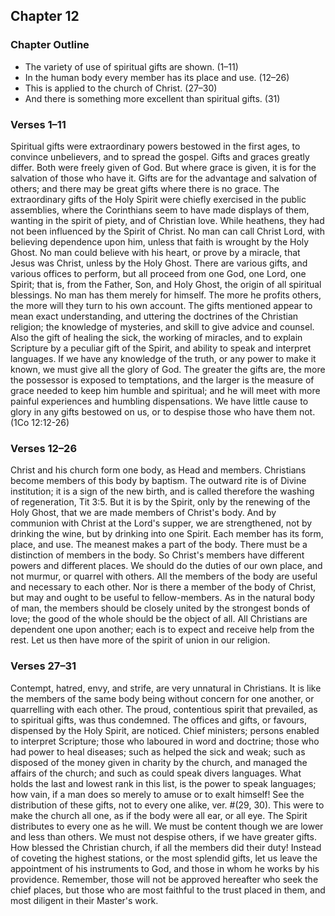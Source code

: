 ## Chapter 12

### Chapter Outline

- The variety of use of spiritual gifts are shown. (1–11)
- In the human body every member has its place and use. (12–26)
- This is applied to the church of Christ. (27–30)
- And there is something more excellent than spiritual gifts. (31)

### Verses 1–11

Spiritual gifts were extraordinary powers bestowed in the first ages, to convince unbelievers, and to spread the gospel. Gifts and graces greatly differ. Both were freely given of God. But where grace is given, it is for the salvation of those who have it. Gifts are for the advantage and salvation of others; and there may be great gifts where there is no grace. The extraordinary gifts of the Holy Spirit were chiefly exercised in the public assemblies, where the Corinthians seem to have made displays of them, wanting in the spirit of piety, and of Christian love. While heathens, they had not been influenced by the Spirit of Christ. No man can call Christ Lord, with believing dependence upon him, unless that faith is wrought by the Holy Ghost. No man could believe with his heart, or prove by a miracle, that Jesus was Christ, unless by the Holy Ghost. There are various gifts, and various offices to perform, but all proceed from one God, one Lord, one Spirit; that is, from the Father, Son, and Holy Ghost, the origin of all spiritual blessings. No man has them merely for himself. The more he profits others, the more will they turn to his own account. The gifts mentioned appear to mean exact understanding, and uttering the doctrines of the Christian religion; the knowledge of mysteries, and skill to give advice and counsel. Also the gift of healing the sick, the working of miracles, and to explain Scripture by a peculiar gift of the Spirit, and ability to speak and interpret languages. If we have any knowledge of the truth, or any power to make it known, we must give all the glory of God. The greater the gifts are, the more the possessor is exposed to temptations, and the larger is the measure of grace needed to keep him humble and spiritual; and he will meet with more painful experiences and humbling dispensations. We have little cause to glory in any gifts bestowed on us, or to despise those who have them not. (1Co 12:12-26)

### Verses 12–26

Christ and his church form one body, as Head and members. Christians become members of this body by baptism. The outward rite is of Divine institution; it is a sign of the new birth, and is called therefore the washing of regeneration, Tit 3:5. But it is by the Spirit, only by the renewing of the Holy Ghost, that we are made members of Christ's body. And by communion with Christ at the Lord's supper, we are strengthened, not by drinking the wine, but by drinking into one Spirit. Each member has its form, place, and use. The meanest makes a part of the body. There must be a distinction of members in the body. So Christ's members have different powers and different places. We should do the duties of our own place, and not murmur, or quarrel with others. All the members of the body are useful and necessary to each other. Nor is there a member of the body of Christ, but may and ought to be useful to fellow-members. As in the natural body of man, the members should be closely united by the strongest bonds of love; the good of the whole should be the object of all. All Christians are dependent one upon another; each is to expect and receive help from the rest. Let us then have more of the spirit of union in our religion.

### Verses 27–31

Contempt, hatred, envy, and strife, are very unnatural in Christians. It is like the members of the same body being without concern for one another, or quarrelling with each other. The proud, contentious spirit that prevailed, as to spiritual gifts, was thus condemned. The offices and gifts, or favours, dispensed by the Holy Spirit, are noticed. Chief ministers; persons enabled to interpret Scripture; those who laboured in word and doctrine; those who had power to heal diseases; such as helped the sick and weak; such as disposed of the money given in charity by the church, and managed the affairs of the church; and such as could speak divers languages. What holds the last and lowest rank in this list, is the power to speak languages; how vain, if a man does so merely to amuse or to exalt himself! See the distribution of these gifts, not to every one alike, ver. #(29, 30). This were to make the church all one, as if the body were all ear, or all eye. The Spirit distributes to every one as he will. We must be content though we are lower and less than others. We must not despise others, if we have greater gifts. How blessed the Christian church, if all the members did their duty! Instead of coveting the highest stations, or the most splendid gifts, let us leave the appointment of his instruments to God, and those in whom he works by his providence. Remember, those will not be approved hereafter who seek the chief places, but those who are most faithful to the trust placed in them, and most diligent in their Master's work.

